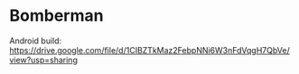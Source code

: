 # Bomberman
 Android build: https://drive.google.com/file/d/1CIBZTkMaz2FebpNNi6W3nFdVqgH7QbVe/view?usp=sharing
